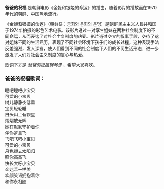 

**爸爸的祝福** 是朝鲜电影《金姬和银姬的命运》的插曲，随着影片的播放而在1970年代的朝鲜、中国等地流行。

  
《金姬和银姬的命运》（朝鲜语：금희와 은희의
운명）是朝鲜民主主义人民共和国于1974年拍摄的彩色艺术电影。该影片通过一对孪生姐妹在两种社会制度下的不同命运，从而表达了对社会主义制度的热爱。影片通过交叉的叙事手段，交待了这对姐妹不同的生活经历，表现了不同社会环境下孩子们的成长过程，这种表现手法反差强烈，发人深省，使人们看到不同的社会制度下人们的不同生活形态，进一步激发了人们对社会主义制度的信心与热爱。

  
歌词下方是 _爸爸的祝福钢琴谱_ ，希望大家喜欢。

### 爸爸的祝福歌词：

睡吧睡吧小宝贝  
可爱的小宝贝  
树儿静静夜低垂  
宝贝轻轻睡  
白头山上有颗星  
熠熠放光辉  
她在默默守护着你  
伴你梦里飞  
飞吧飞吧小宝贝  
可爱的小宝贝  
月色褪去太阳归  
照你高高飞  
快长大呀小宝贝  
金达莱一样美  
欢颜笑语拥抱着你  
和你永相随


